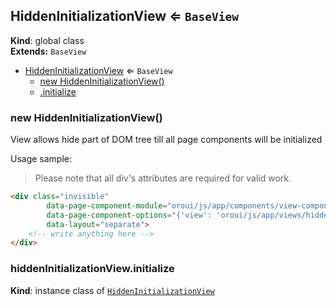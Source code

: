 <a name="HiddenInitializationView"></a>
## HiddenInitializationView ⇐ <code>BaseView</code>
**Kind**: global class  
**Extends:** <code>BaseView</code>  

* [HiddenInitializationView](#HiddenInitializationView) ⇐ <code>BaseView</code>
  * [new HiddenInitializationView()](#new_HiddenInitializationView_new)
  * [.initialize](#HiddenInitializationView#initialize)

<a name="new_HiddenInitializationView_new"></a>
### new HiddenInitializationView()
View allows hide part of DOM tree till all page components will be initializedUsage sample:> Please note that all div's attributes are required for valid work.```html<div class="invisible"        data-page-component-module="oroui/js/app/components/view-component"        data-page-component-options="{'view': 'oroui/js/app/views/hidden-initialization-view'}"        data-layout="separate">    <!-- write anything here --></div>```

<a name="HiddenInitializationView#initialize"></a>
### hiddenInitializationView.initialize
**Kind**: instance class of <code>[HiddenInitializationView](#HiddenInitializationView)</code>  
